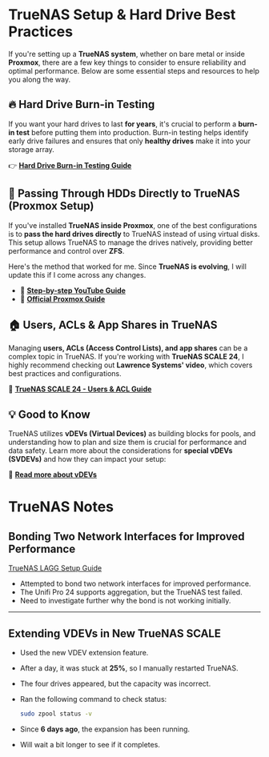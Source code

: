 # TrueNAS Setup & Hard Drive Best Practices

If you're setting up a **TrueNAS system**, whether on bare metal or inside **Proxmox**, there are a few key things to consider to ensure reliability and optimal performance. Below are some essential steps and resources to help you along the way.

## 🔥 Hard Drive Burn-in Testing

If you want your hard drives to last **for years**, it's crucial to perform a **burn-in test** before putting them into production. Burn-in testing helps identify early drive failures and ensures that only **healthy drives** make it into your storage array.

👉 **[Hard Drive Burn-in Testing Guide](https://www.truenas.com/community/resources/hard-drive-burn-in-testing.92/)**

## 📌 Passing Through HDDs Directly to TrueNAS (Proxmox Setup)

If you've installed **TrueNAS inside Proxmox**, one of the best configurations is to **pass the hard drives directly** to TrueNAS instead of using virtual disks. This setup allows TrueNAS to manage the drives natively, providing better performance and control over **ZFS**.

Here's the method that worked for me. Since **TrueNAS is evolving**, I will update this if I come across any changes.

- 🎥 **[Step-by-step YouTube Guide](https://www.youtube.com/watch?v=MkK-9_-2oko)**
- 📖 **[Official Proxmox Guide](https://pve.proxmox.com/wiki/Passthrough_Physical_Disk_to_Virtual_Machine_(VM))**

## 🏠 Users, ACLs & App Shares in TrueNAS

Managing **users, ACLs (Access Control Lists), and app shares** can be a complex topic in TrueNAS. If you're working with **TrueNAS SCALE 24**, I highly recommend checking out **Lawrence Systems' video**, which covers best practices and configurations.

🎥 **[TrueNAS SCALE 24 - Users & ACL Guide](https://www.youtube.com/watch?v=59NGNZ0kO04)**

## 💡 Good to Know

TrueNAS utilizes **vDEVs (Virtual Devices)** as building blocks for pools, and understanding how to plan and size them is crucial for performance and data safety. Learn more about the considerations for **special vDEVs (SVDEVs)** and how they can impact your setup:

🔗 **[Read more about vDEVs](https://forums.truenas.com/t/special-vdev-svdev-planning-sizing-and-considerations/5086)**

# TrueNAS Notes

## Bonding Two Network Interfaces for Improved Performance  
[TrueNAS LAGG Setup Guide](https://www.truenas.com/docs/scale/scaletutorials/network/interfaces/settinguplagg/)  

- Attempted to bond two network interfaces for improved performance.  
- The Unifi Pro 24 supports aggregation, but the TrueNAS test failed.  
- Need to investigate further why the bond is not working initially.  

---

## Extending VDEVs in New TrueNAS SCALE  

- Used the new VDEV extension feature.  
- After a day, it was stuck at **25%**, so I manually restarted TrueNAS.  
- The four drives appeared, but the capacity was incorrect.  
- Ran the following command to check status:  

  ```sh
  sudo zpool status -v
  ```

- Since **6 days ago**, the expansion has been running.  
- Will wait a bit longer to see if it completes.
